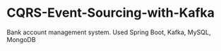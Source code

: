 # CQRS-Event-Sourcing-with-Kafka
Bank account management system. 
Used Spring Boot, Kafka, MySQL, MongoDB

